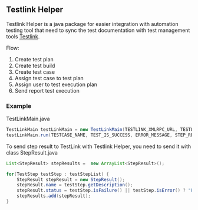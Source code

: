 ## Testlink Helper

Testlink Helper is a java package for easier integration with automation testing tool that need to sync the test documentation with test management tools [Testlink](http://testlink.org/).

Flow: 
1. Create test plan
2. Create test build
3. Create test case
4. Assign test case to test plan
5. Assign user to test execution plan
6. Send report test execution

### Example

TestLinkMain.java
```java
TestLinkMain testLinkMain = new TestLinkMain(TESTLINK_XMLRPC_URL, TESTLINK_USER_KEY);
testLinkMain.run(TESTCASE_NAME, TEST_IS_SUCCESS, ERROR_MESSAGE, STEP_RESULTS, SUITE_ID);
```

To send step result to TestLink with Testlink Helper, you need to send it with class StepResult.java
```java
List<StepResult> stepResults =  new ArrayList<StepResult>();

for(TestStep testStep : testStepList) {
    StepResult stepResult = new StepResult();
    stepResult.name = testStep.getDescription();
    stepResult.status = testStep.isFailure() || testStep.isError() ? "Failed" : "Success";
    stepResults.add(stepResult);
}
```